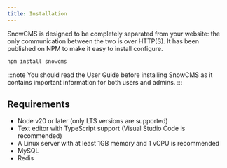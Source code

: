 ```yaml
---
title: Installation
---
```


SnowCMS is designed to be completely separated from your website: the only communication between the two is over HTTP(S). It has been published on NPM to make it easy to install configure.

```sh
npm install snowcms
```

:::note
You should read the User Guide before installing SnowCMS as it contains important information for both users and admins.
:::

## Requirements

- Node v20 or later (only LTS versions are supported)
- Text editor with TypeScript support (Visual Studio Code is recommended)
- A Linux server with at least 1GB memory and 1 vCPU is recommended
- MySQL
- Redis
